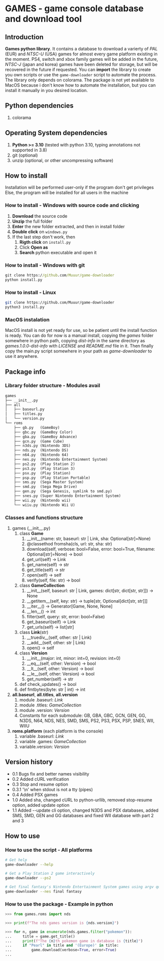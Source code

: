 # GAMES - game console database and download tool

## Introduction

__Games python library__. It contains a database to download a varierty of _PAL_ (EUR)
and _NTSC-U_ (USA) games for almost every game platform existing in the moment.
PS4, switch and xbox family games will be added in the future, _NTSC-J_ (japan
and korea) games have been deleted for storage, but will be recovered in the
future if requested.
You can __import__ the library to create you own scripts or use the `game-downloader`
script to automate the process. The library only depends on colorama.
The package is not yet available to MacOS because i don't know how to automate the
installation, but you can install it manually in you desired location.

## Python dependencies
1. colorama

## Operating System dependencies
1. __Python >= 3.10__ (tested with python 3.10, typing annotations not supported in 3.8)
2. git (optional)
3. unzip (optional, or other uncompressing software)

## How to install

Installation will be performed user-only if the program don't get privileges
Else, the program will be installed for all users in the machine

### How to install - Windows with source code and clicking
1. __Download__ the source code
2. __Unzip__ the full folder
3. __Enter__ the new folder extracted, and then in install folder
4. __Double click__ on `windows.py`
5. If the last step don't work, then
	1. __Rigth click__ on `install.py`
	2. Click __Open as__
	3. __Search__ python executable and open it

### How to install - Windows with git
```cmd
git clone https://github.com/Muuur/game-downloader
python install.py
```

### How to install - Linux
```bash
git clone https://github.com/Muuur/game-downloader
python3 install.py
```

### MacOS instalation
MacOS install is not yet ready for use, so be patient until the install function is
ready. You can do for now is a manual install, copying the _games_ folder somewhere
in python path, copying _dist-info_ in the same directory as _games.1.0.0-dist-info_
with _LICENSE_ and _README.md_ file in it. Then finally copy the main.py script
somewhere in your path as _game-downloader_ to use it anywhere.

## Package info

### Library folder structure - Modules avail
```md
games
├── __init__.py
├── all
│	├── baseurl.py
│	├── titles.py
│	└── version.py
└── roms
    ├── gb.py	(GameBoy)
    ├── gbc.py	(GameBoy Color)
    ├── gba.py	(GameBoy Advance)
    ├── gcn.py	(Game Cube)
    ├── n3ds.py	(Nintendo 3DS)
    ├── nds.py	(Nintendo DS)
    ├── n64.py	(Nintendo 64)
    ├── nes.py	(Nintendo Entertainment System)
    ├── ps2.py	(Play Station 2)
    ├── ps3.py	(Play Station 3)
    ├── psx.py	(Play Station)
    ├── psp.py	(Play Station Portable)
    ├── sms.py	(Sega Master System)
    ├── smd.py	(Sega Mega Drive)
    ├── gen.py	(Sega Genesis, symlink to smd.py)
    ├── snes.py	(Super Nintendo Entertainment System)
    ├── wii.py	(Nintendo wii)
    └── wiiu.py	(Nintendo Wii U)
```

### Classes and functions structure
1. games (\_\_init\_\_.py)
	1. class __Game__
		1. \_\_init\_\_(name: str, baseurl: str | Link, sha: Optional[str]=None)
		2. @classethod fromsha(cls, url: str, sha: str)
		3. download(self, verbose: bool=False, error: bool=True, filename: Optional[str]=None) -> bool
		4. get_url(self) -> Link
		5. get_name(self) -> str
		6. get_title(self) -> str
		7. open(self) -> self
		8. verify(self, file: str) -> bool
	2. class __GameCollection__
		1. \_\_init\_\_(self, baseurl: str | Link, games: dict[str, dict[str, str]]) -> None
		2. \_\_getitem\_\_(self, key: str) -> tuple[str, Optional[dict[str, str]]]
		3. \_\_iter\_\_() -> Generator[Game, None, None]
		4. \_\_len\_\_() -> int
		5. filter(self, query: str, error: bool=False)
		6. get_baseurl(self) -> Link
		7. get_urls(self) -> list[str]
	3. class __Link__(str)
		1. \_\_truediv\_\_(self, other: str | Link)
		2. \_\_add\_\_(self, other: str | Link)
		3. open() -> self
	4. class __Version__
		1. \_\_init\_\_(major: int, minor: int=0, revision: int=0)
		2. \_\_eq\_\_(self, other: Version) -> bool
		3. \_\_lt\_\_(self, other: Version) -> bool
		4. \_\_le\_\_(self, other: Version) -> bool
		5. get_number(self) -> str
	5. def check_updates() -> bool
	6. def fmtbytes(byte: str | int) -> int
2. __all.baseurl__, __all.titles__, __all.version__
	1. module .baseurl: _Link_
	2. module .titles:  _GameCollection_
	3. module .version: _Version_
	4. Constants for each submodule: GB, GBA, GBC, GCN, GEN, GG, N3DS, N64, NDS, NES, SMD, SMS, PS2, PS3, PSX, PSP, SNES, WII, WIIU
3. __roms.platform__ (each platform is the console)
	1. variable .baseurl: _Link_
	2. variable .games:   _GameCollection_
	3. variable.version: _Version_

## Version history

- 0.1   Bugs fix and better names visibility
- 0.2   Added cURL verification
- 0.3   Stop and resume option
- 0.3.1 '\n' when stdout is not a tty (pipes)
- 0.4   Added PSX games
- 1.0   Added sha, changed cURL to python-urllib, removed stop-resume option, added update option
- 1.1   Added --update cli option, changed N3DS and PSX databases, added SMS, SMD, GEN and GG databases and fixed WII database with part 2 and 3

## How to use

### How to use the script - All platforms
```bash
# Get help
game-downloader --help

# Get a Play Station 2 game interactively
game-downloader --ps2

# Get final fantasy's Nintendo Entertainment System games using argv query string (quotes not needed)
game-downloader --nes final fantasy
```

### How to use the package - Example in python
```python
>>> from games.roms import nds

>>> print(f"The nds games version is {nds.version}")

>>> for n, game in enumerate(nds.games.filter("pokemon")):
... 	title = game.get_title()
... 	print(f"The {n}th pokemon game in database is {title}")
... 	if "Pearl" in title and '(Europe)' in title:
... 		game.download(verbose=True, error=True)
...
```
